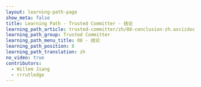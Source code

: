 ```yaml
---
layout: learning-path-page
show_meta: false
title: Learning Path - Trusted Committer - 结论
learning_path_article: trusted-committer/zh/08-conclusion-zh.asciidoc
learning_path_group: Trusted Committer
learning_path_menu_title: 08 - 结论
learning_path_position: 8
learning_path_translation: zh
no_video: true
contributors:
  - Willem Jiang
  - rrrutledge
---
```

<!--- This file autogenerated from https://github.com/InnerSourceCommons/InnerSourceLearningPath/blob/master/scripts/generate_learning_path_markdown.js -->